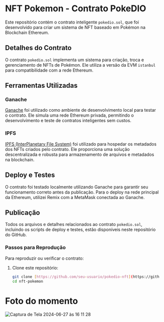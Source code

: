 # NFT Pokemon - Contrato PokeDIO

Este repositório contém o contrato inteligente `pokedio.sol`, que foi desenvolvido para criar um sistema de NFT baseado em Pokémon na Blockchain Ethereum. 

## Detalhes do Contrato

O contrato `pokedio.sol` implementa um sistema para criação, troca e gerenciamento de NFTs de Pokémon. Ele utiliza a versão da EVM `istanbul` para compatibilidade com a rede Ethereum.

## Ferramentas Utilizadas

### Ganache

[Ganache](https://www.trufflesuite.com/ganache) foi utilizado como ambiente de desenvolvimento local para testar o contrato. Ele simula uma rede Ethereum privada, permitindo o desenvolvimento e teste de contratos inteligentes sem custos.

### IPFS

[IPFS (InterPlanetary File System)](https://ipfs.io/) foi utilizado para hospedar os metadados dos NFTs criados pelo contrato. Ele proporciona uma solução descentralizada e robusta para armazenamento de arquivos e metadados na blockchain.

## Deploy e Testes

O contrato foi testado localmente utilizando Ganache para garantir seu funcionamento correto antes da publicação. Para o deploy na rede principal da Ethereum, utilizei Remix com a MetaMask conectada ao Ganache.

## Publicação

Todos os arquivos e detalhes relacionados ao contrato `pokedio.sol`, incluindo os scripts de deploy e testes, estão disponíveis neste repositório do GitHub.

### Passos para Reprodução

Para reproduzir ou verificar o contrato:

1. Clone este repositório:
   ```bash
   git clone [https://github.com/seu-usuario/pokedio-nft](https://github.com/jnquintino/nft-pokemon/).git
   cd nft-pokemon

# Foto do momento

![Captura de Tela 2024-06-27 às 16 11 28](https://github.com/jnquintino/nft-pokemon/assets/89667184/dde773bf-8627-4dc1-8377-9917bee7512a)
